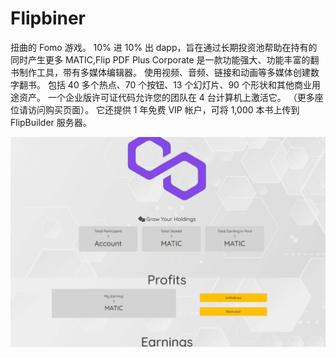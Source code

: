 # Flipbiner

扭曲的 Fomo 游戏。 10% 进 10% 出 dapp，旨在通过长期投资池帮助在持有的同时产生更多 MATIC,Flip PDF Plus Corporate 是一款功能强大、功能丰富的翻书制作工具，带有多媒体编辑器。 使用视频、音频、链接和动画等多媒体创建数字翻书。 包括 40 多个热点、70 个按钮、13 个幻灯片、90 个形状和其他商业用途资产。 一个企业版许可证代码允许您的团队在 4 台计算机上激活它。 （更多座位请访问购买页面）。 它还提供 1 年免费 VIP 帐户，可将 1,000 本书上传到 FlipBuilder 服务器。

![flipbiner-dapp-high-risk-matic-image1_d9b1c9e2cf76b55d2c11244baa9d28f0](flipbiner-dapp-high-risk-matic-image1_d9b1c9e2cf76b55d2c11244baa9d28f0.png)
